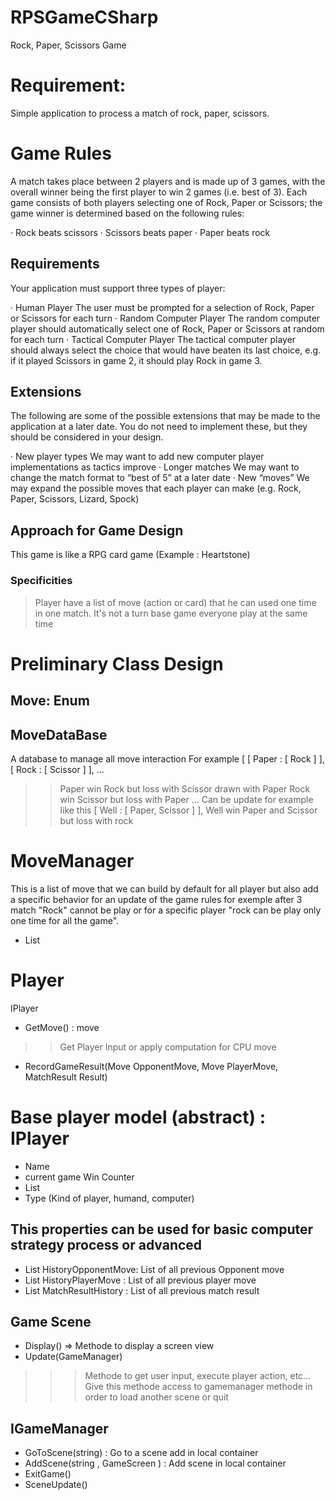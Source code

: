 # RPSGameCSharp
Rock, Paper, Scissors Game

# Requirement:
Simple application to process a match of rock, paper, scissors.

# Game Rules

A match takes place between 2 players and is made up of 3 games, 
with the overall winner being the first player to win 2 games (i.e. best of 3).
Each game consists of both players selecting one of Rock, Paper or Scissors; 
the game winner is determined based on the following rules:

· Rock beats scissors
· Scissors beats paper
· Paper beats rock

## Requirements

Your application must support three types of player:

· Human Player The user must be prompted for a selection of Rock, Paper or Scissors for each turn
· Random Computer Player The random computer player should automatically select one of Rock, Paper or Scissors at random for each turn
· Tactical Computer Player The tactical computer player should always select the choice that would have beaten its last choice, e.g. if it played Scissors in game 2, it should play Rock in game 3.

## Extensions

The following are some of the possible extensions that may be made to the application at a later date. You do not need to implement these, but they should be considered in your design.

· New player types We may want to add new computer player implementations as tactics improve
· Longer matches We may want to change the match format to “best of 5” at a later date
· New “moves” We may expand the possible moves that each player can make (e.g. Rock, Paper, Scissors, Lizard, Spock)

## Approach for Game Design
This game is like a RPG card game (Example : Heartstone)
### Specificities
> Player have a list of move (action or card)  that he can used one time in one match. 
> It's not a turn base game everyone play at the same time
 
# Preliminary Class Design

## Move: Enum

## MoveDataBase
A database to manage all move interaction
For example
[
  [
    Paper : 
    [
      Rock
    ]
  ],
  [
    Rock : 
    [
      Scissor
    ]
  ],
  ...
  >> Paper win Rock but loss with Scissor drawn with Paper
  >> Rock win Scissor but loss with Paper ...
  Can be update for example like this
  [
    Well : 
    [
      Paper,
	  Scissor
    ]
  ],
  >> Well win Paper and Scissor but loss with rock

# MoveManager
This is a list of move that we can build by default for all player but also add a specific 
behavior for an update of the game rules for exemple after 3 match "Rock" 
cannot be play or for a specific player "rock can be play only one time for all the game".
+ List<Move>

# Player
IPlayer<Interface>
+ GetMove() : move
>> Get Player Input or apply computation for CPU move
+ RecordGameResult(Move OpponentMove, Move PlayerMove, MatchResult Result)

# Base player model (abstract) : IPlayer
+ Name 
+ current game Win Counter
+ List<Move>
+ Type (Kind of player, humand, computer)
## This properties can be used for basic computer strategy process or advanced
+ List<Move> HistoryOpponentMove: List of all previous Opponent move
+ List<Move> HistoryPlayerMove : List of all previous player move
+ List<MatchResult> MatchResultHistory : List of all previous match result


## Game Scene
+ Display() => Methode to display a screen view
+ Update(GameManager) 
>>> Methode to get user input, execute player action, etc...
>>> Give this methode access to gamemanager methode in order to load another scene or quit

## IGameManager
+ GoToScene(string) : Go to a scene add in local container
+ AddScene(string , GameScreen ) : Add scene in local container
+ ExitGame()
+ SceneUpdate()



 
